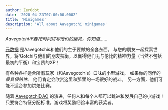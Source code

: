```yaml
---
author: Zer0dot
date: '2020-04-23T07:00:00.000Z'
title: 'Minigames'
description: 'All about Aavegotchi minigames'
---
```


*Aavegotchi不要花时间拼写他们的幽灵，你知道……*

[元数据](/metaverse) 是Aavegotchis和他们的主子要做的全套东西。 与您的朋友一起探索世界，将'Gotchi与他们的朋友抗衡，以赢得他们无与伦比的精神力量（当然不包括最初的平衡）和宝贵的XP！

有各种各样适合所有玩家（和Aavegotchis）口味的小型游戏。 如果你的同伴的 *极具侵略性。* 他们肯定会欣赏这里和那里的一场很好的战斗。 另一方面，他们可能不适合参加烘焙比赛。

随着 [AavegotchiDAO](/dao) 的演进，任何人和每个人都可以跳进和发展自己的小游戏！ 只要符合特征分配标准，游戏将奖励经验丰富的获奖者。
